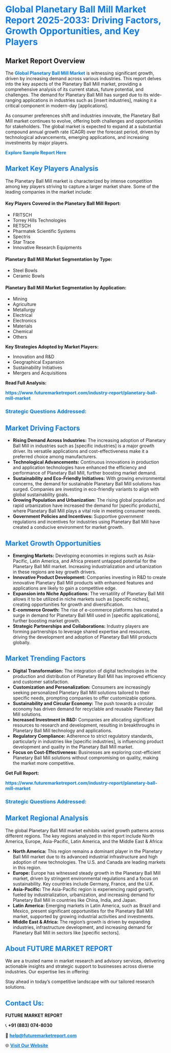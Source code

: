 <h1 style="color: #007BFF;">Global Planetary Ball Mill Market Report 2025-2033: Driving Factors, Growth Opportunities, and Key Players</h1>

<section id="overview">
<h2>Market Report Overview</h2>
<p>The <a href="https://www.futuremarketreport.com/industry-report/planetary-ball-mill-market" style="color: #007BFF; text-decoration: none;"><strong>Global Planetary Ball Mill Market</strong></a> is witnessing significant growth, driven by increasing demand across various industries. This report delves into the key aspects of the Planetary Ball Mill market, providing a comprehensive analysis of its current status, future potential, and challenges. The demand for Planetary Ball Mill has surged due to its wide-ranging applications in industries such as [insert industries], making it a critical component in modern-day [applications].</p>
<p>As consumer preferences shift and industries innovate, the Planetary Ball Mill market continues to evolve, offering both challenges and opportunities for stakeholders. The global market is expected to expand at a substantial compound annual growth rate (CAGR) over the forecast period, driven by technological advancements, emerging applications, and increasing investments by major players.</p>
</section>

<section id="overview">
<p><a href="https://www.futuremarketreport.com/request-sample/reportId=92518" style="color: #007BFF; text-decoration: none;"><strong>Explore Sample Report Here</strong></a></p>
</section>

<section id="key-players">
<h2 style="color: #007BFF;">Market Key Players Analysis</h2>
<p>The Planetary Ball Mill market is characterized by intense competition among key players striving to capture a larger market share. Some of the leading companies in the market include:</p>
<h4>Key Players Covered in the Planetary Ball Mill Report:</h4>
<ul><li>FRITSCH</li><li>Torrey Hills Technologies</li><li>RETSCH</li><li>Pharmatek Scientific Systems</li><li>Spectris</li><li>Star Trace</li><li>Innovative Research Equipments</li></ul>
<h4>Planetary Ball Mill Market Segmentation by Type:</h4>
<ul><li>Steel Bowls</li><li>Ceramic Bowls</li></ul>

<h4>Planetary Ball Mill Market Segmentation by Application:</h4>
<ul><li>Mining</li><li>Agriculture</li><li>Metallurgy</li><li>Electrical</li><li>Electronics</li><li>Materials</li><li>Chemical</li><li>Others</li></ul>
<p><strong>Key Strategies Adopted by Market Players:</strong></p>
<ul>
<li>Innovation and R&D</li>
<li>Geographical Expansion</li>
<li>Sustainability Initiatives</li>
<li>Mergers and Acquisitions</li>
</ul>
</section>

<section>
<p><strong>Read Full Analysis: </strong></p><a href="https://www.futuremarketreport.com/industry-report/planetary-ball-mill-market" style="color: #007BFF; text-decoration: none;"><strong>https://www.futuremarketreport.com/industry-report/planetary-ball-mill-market</strong></a>
<h3 style="color: #007BFF;">Strategic Questions Addressed:</h3>
</section>

<section id="driving-factors">
<h2 style="color: #007BFF;">Market Driving Factors</h2>
<ul>
<li><strong>Rising Demand Across Industries:</strong> The increasing adoption of Planetary Ball Mill in industries such as [specific industries] is a major growth driver. Its versatile applications and cost-effectiveness make it a preferred choice among manufacturers.</li>
<li><strong>Technological Advancements:</strong> Continuous innovations in production and application technologies have enhanced the efficiency and performance of Planetary Ball Mill, further boosting market demand.</li>
<li><strong>Sustainability and Eco-Friendly Initiatives:</strong> With growing environmental concerns, the demand for sustainable Planetary Ball Mill solutions has surged. Companies are investing in eco-friendly variants to align with global sustainability goals.</li>
<li><strong>Growing Population and Urbanization:</strong> The rising global population and rapid urbanization have increased the demand for [specific products], where Planetary Ball Mill plays a vital role in meeting consumer needs.</li>
<li><strong>Government Policies and Incentives:</strong> Supportive government regulations and incentives for industries using Planetary Ball Mill have created a conducive environment for market growth.</li>
</ul>
</section>

<section id="growth-opportunities">
<h2 style="color: #007BFF;">Market Growth Opportunities</h2>
<ul>
<li><strong>Emerging Markets:</strong> Developing economies in regions such as Asia-Pacific, Latin America, and Africa present untapped potential for the Planetary Ball Mill market. Increasing industrialization and urbanization in these regions are key growth drivers.</li>
<li><strong>Innovative Product Development:</strong> Companies investing in R&D to create innovative Planetary Ball Mill products with enhanced features and applications are likely to gain a competitive edge.</li>
<li><strong>Expansion into Niche Applications:</strong> The versatility of Planetary Ball Mill allows it to be utilized in niche markets such as [specific niches], creating opportunities for growth and diversification.</li>
<li><strong>E-commerce Growth:</strong> The rise of e-commerce platforms has created a surge in demand for Planetary Ball Mill used in [specific applications], further boosting market growth.</li>
<li><strong>Strategic Partnerships and Collaborations:</strong> Industry players are forming partnerships to leverage shared expertise and resources, driving the development and adoption of Planetary Ball Mill products globally.</li>
</ul>
</section>

<section id="trending-factors">
<h2 style="color: #007BFF;">Market Trending Factors</h2>
<ul>
<li><strong>Digital Transformation:</strong> The integration of digital technologies in the production and distribution of Planetary Ball Mill has improved efficiency and customer satisfaction.</li>
<li><strong>Customization and Personalization:</strong> Consumers are increasingly seeking personalized Planetary Ball Mill solutions tailored to their specific needs, prompting companies to offer customizable options.</li>
<li><strong>Sustainability and Circular Economy:</strong> The push towards a circular economy has driven demand for recyclable and reusable Planetary Ball Mill solutions.</li>
<li><strong>Increased Investment in R&D:</strong> Companies are allocating significant resources to research and development, resulting in breakthroughs in Planetary Ball Mill technology and applications.</li>
<li><strong>Regulatory Compliance:</strong> Adherence to strict regulatory standards, particularly in industries like [specific industries], is influencing product development and quality in the Planetary Ball Mill market.</li>
<li><strong>Focus on Cost-Effectiveness:</strong> Businesses are exploring cost-efficient Planetary Ball Mill solutions without compromising on quality, making the market more competitive.</li>
</ul>
</section>

<section>
<p><strong>Get Full Report: </strong></p><a href="https://www.futuremarketreport.com/industry-report/planetary-ball-mill-market" style="color: #007BFF; text-decoration: none;"><strong>https://www.futuremarketreport.com/industry-report/planetary-ball-mill-market</strong></a>
<h3 style="color: #007BFF;">Strategic Questions Addressed:</h3>
</section>


<section id="regional-analysis">
<h2 style="color: #007BFF;">Market Regional Analysis</h2>
<p>The global Planetary Ball Mill market exhibits varied growth patterns across different regions. The key regions analyzed in this report include North America, Europe, Asia-Pacific, Latin America, and the Middle East & Africa:</p>
<ul>
<li><strong>North America:</strong> This region remains a dominant player in the Planetary Ball Mill market due to its advanced industrial infrastructure and high adoption of new technologies. The U.S. and Canada are leading markets in this region.</li>
<li><strong>Europe:</strong> Europe has witnessed steady growth in the Planetary Ball Mill market, driven by stringent environmental regulations and a focus on sustainability. Key countries include Germany, France, and the U.K.</li>
<li><strong>Asia-Pacific:</strong> The Asia-Pacific region is experiencing rapid growth, fueled by industrialization, urbanization, and increasing demand for Planetary Ball Mill in countries like China, India, and Japan.</li>
<li><strong>Latin America:</strong> Emerging markets in Latin America, such as Brazil and Mexico, present significant opportunities for the Planetary Ball Mill market, supported by growing industrial activities and investments.</li>
<li><strong>Middle East & Africa:</strong> The region’s growth is driven by expanding industries, infrastructure development, and increasing demand for Planetary Ball Mill in sectors like [specific sectors].</li>
</ul>
</section>

<footer>
<h2 style="color: #007BFF;">About FUTURE MARKET REPORT</h2>
<p>We are a trusted name in market research and advisory services, delivering actionable insights and strategic support to businesses across diverse industries. Our expertise lies in offering:</p>

<p>Stay ahead in today’s competitive landscape with our tailored research solutions.</p>

<h2 style="color: #007BFF;">Contact Us:</h2>
<p><strong>FUTURE MARKET REPORT</strong></p>
<p>📞 <strong>+91 (883) 074-8030</strong></p>
<p>📧 <strong><a href="mailto:help@futuremarketreport.com" style="color: #007BFF;">help@futuremarketreport.com</a></strong></p>
<p>🌐 <strong><a href="https://www.futuremarketreport.com/" style="color: #007BFF;">Visit Our Website</a></strong></p>
</footer>